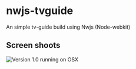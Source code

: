 # nwjs-tvguide
An simple tv-guide build using Nwjs (Node-webkit)

## Screen shoots
![Version 1.0 running on OSX](https://photos-6.dropbox.com/t/2/AADCJ96rSZqWYmkDpaSaeXqvTGsTtB4qf468_qfhiRRoaw/12/3260327/png/1024x768/3/1423479600/0/2/Sk%C3%A6rmbillede%202015-02-09%2010.29.13.png/CKf_xgEgASACIAMoASgC/eqmYnM2yfsutu1TTvo0d0leJP1hABVBdNHj46NDCKTA) 